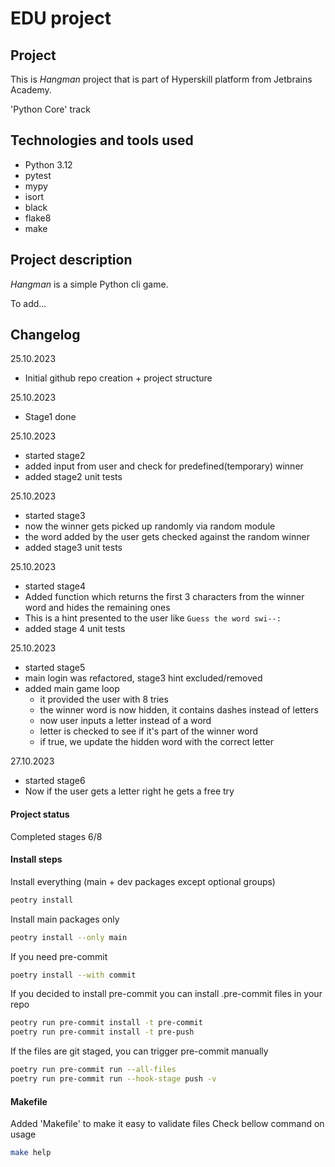 # EDU project

## Project

This is _Hangman_ project that is part of Hyperskill platform from Jetbrains Academy.

'Python Core' track

## Technologies and tools used

- Python 3.12
- pytest
- mypy
- isort
- black
- flake8
- make

## Project description

_Hangman_ is a simple Python cli game.

To add...

## Changelog

25.10.2023
- Initial github repo creation + project structure

25.10.2023
- Stage1 done

25.10.2023
- started stage2
- added input from user and check for predefined(temporary) winner
- added stage2 unit tests

25.10.2023
- started stage3
- now the winner gets picked up randomly via random module
- the word added by the user gets checked against the random winner
- added stage3 unit tests

25.10.2023
- started stage4
- Added function which returns the first 3 characters from the winner word and hides the remaining ones
- This is a hint presented to the user like `Guess the word swi--:`
- added stage 4 unit tests

25.10.2023
- started stage5
- main login was refactored, stage3 hint excluded/removed
- added main game loop
  - it provided the user with 8 tries
  - the winner word is now hidden, it contains dashes instead of letters
  - now user inputs a letter instead of a word
  - letter is checked to see if it's part of the winner word
  - if true, we update the hidden word with the correct letter

27.10.2023
- started stage6
- Now if the user gets a letter right he gets a free try

#### Project status
Completed stages 6/8

#### Install steps

Install everything (main + dev packages except optional groups)

```sh
peotry install
```

Install main packages only

```sh
peotry install --only main

```

If you need pre-commit

```sh
poetry install --with commit
```

If you decided to install pre-commit you can install .pre-commit files in your repo

```sh
peotry run pre-commit install -t pre-commit
poetry run pre-commit install -t pre-push
```

If the files are git staged, you can trigger pre-commit manually

```sh
poetry run pre-commit run --all-files
poetry run pre-commit run --hook-stage push -v
```

#### Makefile

Added 'Makefile' to make it easy to validate files
Check bellow command on usage

```sh
make help
```
